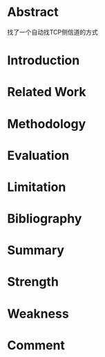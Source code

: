 # Abstract

找了一个自动找TCP侧信道的方式

# Introduction

# Related Work

# Methodology

# Evaluation

# Limitation

# Bibliography

# Summary

# Strength

# Weakness

# Comment
